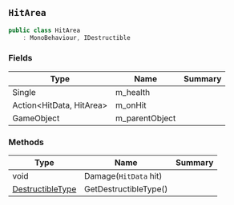 ## `HitArea`

```csharp
public class HitArea
    : MonoBehaviour, IDestructible

```

### Fields

| Type | Name | Summary | 
| --- | --- | --- | 
| Single | m_health |  | 
| Action&lt;HitData, HitArea&gt; | m_onHit |  | 
| GameObject | m_parentObject |  | 


### Methods

| Type | Name | Summary | 
| --- | --- | --- | 
| void | Damage(`HitData` hit) |  | 
| [DestructibleType](./DestructibleType.md) | GetDestructibleType() |  | 


